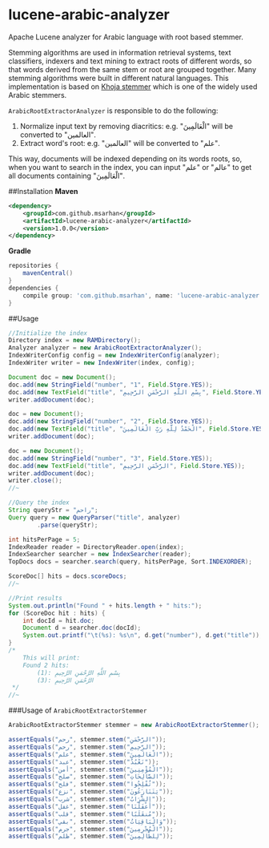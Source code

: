 # lucene-arabic-analyzer
Apache Lucene analyzer for Arabic language with root based stemmer.

Stemming algorithms are used in information retrieval systems, text classifiers, indexers and text mining to extract roots of different words, so that words derived from the same stem or root are grouped together. Many stemming algorithms were built in different natural languages.
This implementation is based on [Khoja stemmer](http://zeus.cs.pacificu.edu/shereen/research.htm#stemming) which is one of the widely used Arabic stemmers.

`ArabicRootExtractorAnalyzer` is responsible to do the following:

1. Normalize input text by removing diacritics: e.g. "الْعَالَمِينَ" will be converted to "العالمين".
2. Extract word's root: e.g. "العالمين" will be converted to "علم".

This way, documents will be indexed depending on its words roots, so, when you want to search in the index, you can input "علم" or "عالم" to get all documents containing "الْعَالَمِينَ".

##Installation
**Maven**
```xml
<dependency>
	<groupId>com.github.msarhan</groupId>
	<artifactId>lucene-arabic-analyzer</artifactId>
	<version>1.0.0</version>
</dependency>
```
**Gradle**
```gradle
repositories {
	mavenCentral()
}
dependencies {
	compile group: 'com.github.msarhan', name: 'lucene-arabic-analyzer', version:'1.0.0'
}
```

##Usage

```java
//Initialize the index
Directory index = new RAMDirectory();
Analyzer analyzer = new ArabicRootExtractorAnalyzer();
IndexWriterConfig config = new IndexWriterConfig(analyzer);
IndexWriter writer = new IndexWriter(index, config);

Document doc = new Document();
doc.add(new StringField("number", "1", Field.Store.YES));
doc.add(new TextField("title", "بِسْمِ اللَّهِ الرَّحْمَنِ الرَّحِيمِ", Field.Store.YES));
writer.addDocument(doc);

doc = new Document();
doc.add(new StringField("number", "2", Field.Store.YES));
doc.add(new TextField("title", "الْحَمْدُ لِلَّهِ رَبِّ الْعَالَمِينَ", Field.Store.YES));
writer.addDocument(doc);

doc = new Document();
doc.add(new StringField("number", "3", Field.Store.YES));
doc.add(new TextField("title", "الرَّحْمَنِ الرَّحِيمِ", Field.Store.YES));
writer.addDocument(doc);
writer.close();
//~

//Query the index
String queryStr = "راحم";
Query query = new QueryParser("title", analyzer)
		.parse(queryStr);

int hitsPerPage = 5;
IndexReader reader = DirectoryReader.open(index);
IndexSearcher searcher = new IndexSearcher(reader);
TopDocs docs = searcher.search(query, hitsPerPage, Sort.INDEXORDER);

ScoreDoc[] hits = docs.scoreDocs;
//~

//Print results
System.out.println("Found " + hits.length + " hits:");
for (ScoreDoc hit : hits) {
	int docId = hit.doc;
	Document d = searcher.doc(docId);
	System.out.printf("\t(%s): %s\n", d.get("number"), d.get("title"));
}
/*
	This will print:
	Found 2 hits:
		(1): بِسْمِ اللَّهِ الرَّحْمَنِ الرَّحِيمِ
		(3): الرَّحْمَنِ الرَّحِيمِ
 */
//~
```

###Usage of `ArabicRootExtractorStemmer`
```java
ArabicRootExtractorStemmer stemmer = new ArabicRootExtractorStemmer();

assertEquals("رحم", stemmer.stem("الرَّحْمَنِ"));
assertEquals("رحم", stemmer.stem("الرَّحِيمِ"));
assertEquals("علم", stemmer.stem("الْعَالَمِينَ"));
assertEquals("عبد", stemmer.stem("نَعْبُدُ"));
assertEquals("أمن", stemmer.stem("الْمُؤْمِنِينَ"));
assertEquals("صلح", stemmer.stem("الصَّالِحَاتِ"));
assertEquals("فلح", stemmer.stem("تُفْلِحُوا"));
assertEquals("نزع", stemmer.stem("يَتَنَازَعُونَ"));
assertEquals("شرب", stemmer.stem("الشَّرَابُ"));
assertEquals("غفل", stemmer.stem("أَغْفَلْنَا"));
assertEquals("قلب", stemmer.stem("مُنقَلَبًا"));
assertEquals("بقي", stemmer.stem("وَالْبَاقِيَاتُ"));
assertEquals("جرم", stemmer.stem("الْمُجْرِمِينَ"));
assertEquals("ظلم", stemmer.stem("لِلظَّالِمِينَ"));
```
